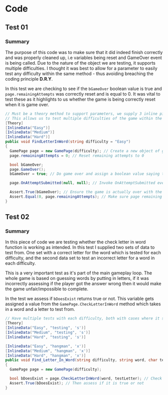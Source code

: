 # Code
## Test 01

### Summary
The purpose of this code was to make sure that it did indeed finish correctly and was properly cleaned up, i.e variables being reset and GameOver event is being called. Due to the nature of the object we are testing, it supports multiple difficulties. I thought it was best to allow for a parameter to easily test any difficulty within the same method - thus avoiding breaching the coding principle **D.R.Y**.

In this test we are checking to see if the ``bGameOver`` boolean value is true and ``page.remainingAttempts`` was correctly reset and is equal to 0. It was vital to test these as it highlights to us whether the game is being correctly reset when it is game over.
```cs
// Must be a theory method to support parameters, we supply 3 inline pieces of data which will be our difficulties
// This allows us to test multiple difficulties of the game within the same method
[Theory]
[InlineData("Easy")]
[InlineData("Medium")]
[InlineData("Hard")]
public void FindLetterInWord(string difficulty = "Easy")
{
  GamePage page = new GamePage(difficulty); // Create a new object of game to do our tests
  page.remainingAttempts = 0; // Reset remaining attempts to 0

  bool bGameOver;
  page.GameOver();
  bGameOver = true; // Do game over and assign a boolean value saying that is indeed now over

  page.OnAttemptSubmitted(null, null); // Invoke OnAttemptSubmitted event

  Assert.True(bGameOver); // Ensure the game is actually over with the boolean being true
  Assert.Equal(0, page.remainingAttempts); // Make sure page remaining attempts is equal to 0
}
```

## Test 02
### Summary
In this piece of code we are testing whether the check letter in word function is working as intended. In this test I supplied two sets of data to test from. One set with a correct letter for the word which is tested for each difficulty, and the second data set to test an incorrect letter for a word in each difficulty.

This is a very important test as it's part of the main gameplay loop. The whole game is based on guessing words by putting in letters, if it was incorrectly assessing if the player got the answer wrong then it would make the game unfair/impossible to complete.

In the test we assess if ``bDoesExist`` returns true or not. This variable gets assigned a value from the ``GamePage.CheckLetterInWord`` method which takes in a word and a letter to test from. 
```cs
// Have multiple tests with each difficulty, both with cases where it should fail and succeed
[Theory]
[InlineData("Easy", "testing", 's')]
[InlineData("Medium", "testing", 's')]
[InlineData("Hard", "testing", 's')]

[InlineData("Easy", "hangman", 'x')]
[InlineData("Medium", "hangman", 'x')]
[InlineData("Hard", "hangman", 'x')]
public void Find_Letter_In_Word(string difficulty, string word, char testLetter)
{
  GamePage page = new GamePage(difficulty);

  bool bDoesExist = page.CheckLetterInWord(word, testLetter); // Check if the supplied letter exists in the supplied word for the test 
  Assert.True(bDoesExist); // Then assess if it is true or not
}
```
